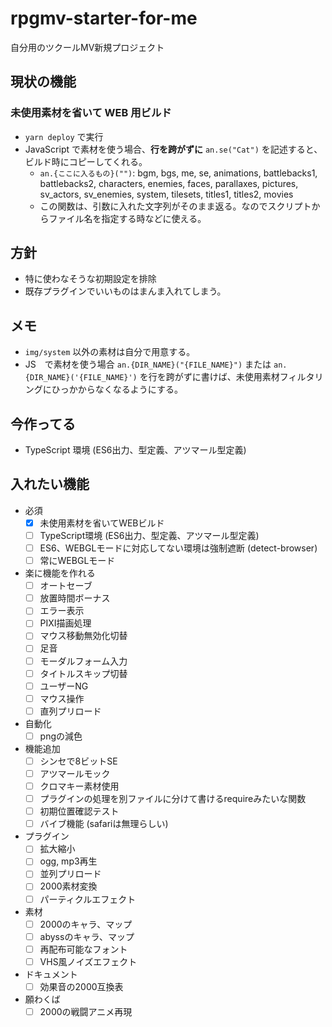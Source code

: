 # rpgmv-starter-for-me
自分用のツクールMV新規プロジェクト

## 現状の機能
### 未使用素材を省いて WEB 用ビルド
- `yarn deploy` で実行
- JavaScript で素材を使う場合、**行を跨がずに** `an.se("Cat")` を記述すると、ビルド時にコピーしてくれる。
  - `an.{ここに入るもの}("")`: bgm, bgs, me, se, animations, battlebacks1, battlebacks2, characters, enemies, faces, parallaxes, pictures, sv_actors, sv_enemies, system, tilesets, titles1, titles2, movies
  - この関数は、引数に入れた文字列がそのまま返る。なのでスクリプトからファイル名を指定する時などに使える。

## 方針
- 特に使わなそうな初期設定を排除
- 既存プラグインでいいものはまんま入れてしまう。

## メモ
- `img/system` 以外の素材は自分で用意する。
- JS　で素材を使う場合 `an.{DIR_NAME}("{FILE_NAME}")` または `an.{DIR_NAME}('{FILE_NAME}')` を行を跨がずに書けば、未使用素材フィルタリングにひっかからなくなるようにする。

## 今作ってる
- TypeScript 環境 (ES6出力、型定義、アツマール型定義)

## 入れたい機能
- 必須
  - [x] 未使用素材を省いてWEBビルド
  - [ ] TypeScript環境 (ES6出力、型定義、アツマール型定義)
  - [ ] ES6、WEBGLモードに対応してない環境は強制遮断 (detect-browser)
  - [ ] 常にWEBGLモード
- 楽に機能を作れる
  - [ ] オートセーブ
  - [ ] 放置時間ボーナス
  - [ ] エラー表示
  - [ ] PIXI描画処理
  - [ ] マウス移動無効化切替
  - [ ] 足音
  - [ ] モーダルフォーム入力
  - [ ] タイトルスキップ切替
  - [ ] ユーザーNG
  - [ ] マウス操作
  - [ ] 直列プリロード
- 自動化
  - [ ] pngの減色
- 機能追加
  - [ ] シンセで8ビットSE
  - [ ] アツマールモック
  - [ ] クロマキー素材使用
  - [ ] プラグインの処理を別ファイルに分けて書けるrequireみたいな関数
  - [ ] 初期位置確認テスト
  - [ ] バイブ機能 (safariは無理らしい)
- プラグイン
  - [ ] 拡大縮小
  - [ ] ogg, mp3再生
  - [ ] 並列プリロード
  - [ ] 2000素材変換
  - [ ] パーティクルエフェクト
- 素材
  - [ ] 2000のキャラ、マップ
  - [ ] abyssのキャラ、マップ
  - [ ] 再配布可能なフォント
  - [ ] VHS風ノイズエフェクト
- ドキュメント
  - [ ] 効果音の2000互換表
- 願わくば
  - [ ] 2000の戦闘アニメ再現

